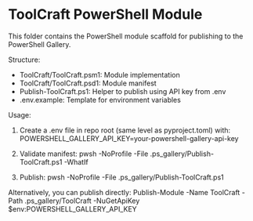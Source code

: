 # ToolCraft PowerShell Module

This folder contains the PowerShell module scaffold for publishing to the PowerShell Gallery.

Structure:
- ToolCraft/ToolCraft.psm1: Module implementation
- ToolCraft/ToolCraft.psd1: Module manifest
- Publish-ToolCraft.ps1: Helper to publish using API key from .env
- .env.example: Template for environment variables

Usage:
1. Create a .env file in repo root (same level as pyproject.toml) with:
   POWERSHELL_GALLERY_API_KEY=your-powershell-gallery-api-key

2. Validate manifest:
   pwsh -NoProfile -File .ps_gallery/Publish-ToolCraft.ps1 -WhatIf

3. Publish:
   pwsh -NoProfile -File .ps_gallery/Publish-ToolCraft.ps1

Alternatively, you can publish directly:
   Publish-Module -Name ToolCraft -Path .ps_gallery/ToolCraft -NuGetApiKey $env:POWERSHELL_GALLERY_API_KEY
